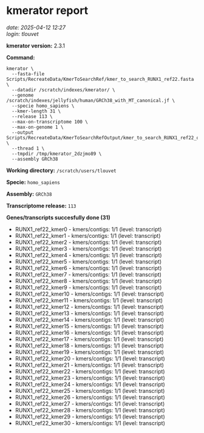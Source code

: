 # kmerator report
*date: 2025-04-12 12:27*  
*login: tlouvet*

**kmerator version:** 2.3.1

**Command:**

```
kmerator \
  --fasta-file Scripts/RecreateData/KmerToSearchRef/kmer_to_search_RUNX1_ref22.fasta \
  --datadir /scratch/indexes/kmerator/ \
  --genome /scratch/indexes/jellyfish/human/GRCh38_with_MT_canonical.jf \
  --specie homo_sapiens \
  --kmer-length 31 \
  --release 113 \
  --max-on-transcriptome 100 \
  --max-on-genome 1 \
  --output Scripts/RecreateData/KmerToSearchRefOutput/kmer_to_search_RUNX1_ref22_output \
  --thread 1 \
  --tmpdir /tmp/kmerator_2dzjmo89 \
  --assembly GRCh38
```

**Working directory:** `/scratch/users/tlouvet`

**Specie:** `homo_sapiens`

**Assembly:** `GRCh38`

**Transcriptome release:** `113`

**Genes/transcripts succesfully done (31)**

- RUNX1_ref22_kmer0 - kmers/contigs: 1/1 (level: transcript)
- RUNX1_ref22_kmer1 - kmers/contigs: 1/1 (level: transcript)
- RUNX1_ref22_kmer2 - kmers/contigs: 1/1 (level: transcript)
- RUNX1_ref22_kmer3 - kmers/contigs: 1/1 (level: transcript)
- RUNX1_ref22_kmer4 - kmers/contigs: 1/1 (level: transcript)
- RUNX1_ref22_kmer5 - kmers/contigs: 1/1 (level: transcript)
- RUNX1_ref22_kmer6 - kmers/contigs: 1/1 (level: transcript)
- RUNX1_ref22_kmer7 - kmers/contigs: 1/1 (level: transcript)
- RUNX1_ref22_kmer8 - kmers/contigs: 1/1 (level: transcript)
- RUNX1_ref22_kmer9 - kmers/contigs: 1/1 (level: transcript)
- RUNX1_ref22_kmer10 - kmers/contigs: 1/1 (level: transcript)
- RUNX1_ref22_kmer11 - kmers/contigs: 1/1 (level: transcript)
- RUNX1_ref22_kmer12 - kmers/contigs: 1/1 (level: transcript)
- RUNX1_ref22_kmer13 - kmers/contigs: 1/1 (level: transcript)
- RUNX1_ref22_kmer14 - kmers/contigs: 1/1 (level: transcript)
- RUNX1_ref22_kmer15 - kmers/contigs: 1/1 (level: transcript)
- RUNX1_ref22_kmer16 - kmers/contigs: 1/1 (level: transcript)
- RUNX1_ref22_kmer17 - kmers/contigs: 1/1 (level: transcript)
- RUNX1_ref22_kmer18 - kmers/contigs: 1/1 (level: transcript)
- RUNX1_ref22_kmer19 - kmers/contigs: 1/1 (level: transcript)
- RUNX1_ref22_kmer20 - kmers/contigs: 1/1 (level: transcript)
- RUNX1_ref22_kmer21 - kmers/contigs: 1/1 (level: transcript)
- RUNX1_ref22_kmer22 - kmers/contigs: 1/1 (level: transcript)
- RUNX1_ref22_kmer23 - kmers/contigs: 1/1 (level: transcript)
- RUNX1_ref22_kmer24 - kmers/contigs: 1/1 (level: transcript)
- RUNX1_ref22_kmer25 - kmers/contigs: 1/1 (level: transcript)
- RUNX1_ref22_kmer26 - kmers/contigs: 1/1 (level: transcript)
- RUNX1_ref22_kmer27 - kmers/contigs: 1/1 (level: transcript)
- RUNX1_ref22_kmer28 - kmers/contigs: 1/1 (level: transcript)
- RUNX1_ref22_kmer29 - kmers/contigs: 1/1 (level: transcript)
- RUNX1_ref22_kmer30 - kmers/contigs: 1/1 (level: transcript)
